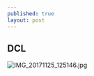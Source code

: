 ```yaml
---
published: true
layout: post
---
```

## DCL

![IMG_20171125_125146.jpg]({{site.baseurl}}/_posts/IMG_20171125_125146.jpg)
